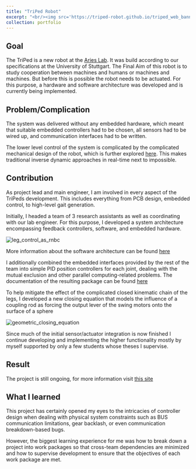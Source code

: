 ```yaml
---
title: "TriPed Robot"
excerpt: "<br/><img src='https://triped-robot.github.io/triped_web_banner.png' width='500'>"
collection: portfolio
---
```


## Goal
The TriPed is a new robot at the [Aries Lab](https://www.lorenzomasia.com/lab-and-people). It was build according to our specifications at the University of Stuttgart.
The Final Aim of this robot is to study cooperation between machines and humans or machines and machines. 
But before this is possible the robot needs to be actuated. For this purpose, a hardware and software architecture was developed and is currently being implemented.


## Problem/Complication

The system was delivered without any embedded hardware, which meant that suitable embedded controllers had to be chosen, all sensors had to be wired up, and communication interfaces had to be written.

The lower level control of the system is complicated by the complicated mechanical design of the robot, which is further explored [here](https://triped-robot.github.io/docs/kinematics/).
This makes traditional inverse dynamic approaches in real-time next to impossible.



## Contribution
As project lead and main engineer, I am involved in every aspect of the TriPeds development.
This includes everything from PCB design, embedded control, to high-level gait generation.

Initially, I headed a team of 3 research assistants as well as coordinating with our lab engineer.
For this purpose, I developed a system architecture encompassing feedback controllers, software, and embedded hardware.

![leg_control_as_rnbc](https://user-images.githubusercontent.com/22688144/124397539-a60cbd00-dd10-11eb-9c71-1e64ce75edd3.png)

More information about the software architecture can be found [here](https://triped-robot.github.io/docs/software_arch/)


I additionally combined the embedded interfaces provided by the rest of the team into simple  PID position controllers for each joint, dealing with the mutual exclusion and other parallel computing-related problems.
The documentation of the resulting package can be found [here](https://triped-robot.github.io/joint_level_control/html/index.html)



To help mitigate the effect of the complicated closed kinematic chain of the legs, I developed a new closing equation that models the influence of a coupling rod as forcing the output lever of the swing motors onto the surface of a sphere

![geometric_closing_equation](https://user-images.githubusercontent.com/22688144/124389180-4dc0c580-dce6-11eb-8566-3a15b9a866e1.png)

Since much of the initial sensor/actuator integration is now finished I continue developing and implementing the higher functionality mostly by myself supported by only a few students whose theses I supervise.


## Result
The project is still ongoing, for more information visit [this site](https://triped-robot.github.io/)

## What I learned
This project has certainly opened my eyes to the intricacies of controller design when dealing with physical system constraints such as BUS communication limitations,  gear backlash, or even communication breakdown-based bugs.

However, the biggest learning experience for me was how to break down a project into work packages so that cross-team dependencies are minimized and how to supervise development to ensure that the objectives of each work package are met.
